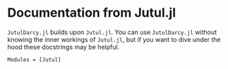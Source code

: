 # Documentation from Jutul.jl

`JutulDarcy.jl` builds upon `Jutul.jl`. You can use `JutulDarcy.jl` without
knowing the inner workings of `Jutul.jl`, but if you want to dive under the hood
these docstrings may be helpful.

```@autodocs
Modules = [Jutul]
```
